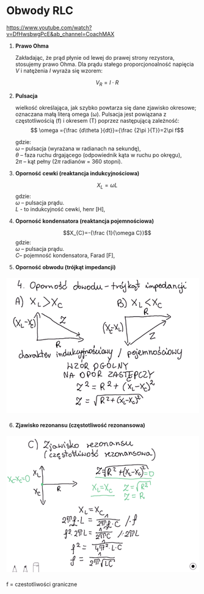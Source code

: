 # Obwody RLC

https://www.youtube.com/watch?v=DfHwsbwgPcE&ab_channel=CoachMAX

1. **Prawo Ohma**

    Zakładając, że prąd płynie od lewej do prawej strony rezystora, stosujemy prawo Ohma. Dla prądu stałego proporcjonoalność napięcia $V$ i natężenia $I$ wyraża się wzorem:

    $$V_R = I \cdot R$$

2. **Pulsacja** 

    wielkość określająca, jak szybko powtarza się dane zjawisko okresowe; oznaczana małą literą omega (ω). Pulsacja jest powiązana z częstotliwością (f) i okresem (T) poprzez następującą zależność:
    $$ \omega ={\frac {d\theta }{dt}}={\frac {2\pi }{T}}=2\pi f$$

    gdzie: \
    $\omega$ – pulsacja (wyrażana w radianach na sekundę), \
    $\theta$ – faza ruchu drgającego (odpowiednik kąta w ruchu po okręgu), \
    $2\pi$ – kąt pełny ($2\pi$ radianów = 360 stopni). 

3. **Oporność cewki (reaktancja indukcyjnościowa)**


    $$X_{L}=\omega L$$
    gdzie: \
    $\omega$ – pulsacja prądu. \
    $L$ - to indukcyjność cewki, henr [H],




4. **Oporność kondensatora (reaktancja pojemnościowa)**

    $$X_{C}=-{\frac {1}{\omega C}}$$
    gdzie: \
    $\omega$ – pulsacja prądu. \
    $C$– pojemność kondensatora, Farad [F],

5. **Oporność obwodu (trójkąt impedancji)**

<p align="center" style="margin: 20px 0 20px">
<img src="image-1.png" style="max-height: 400px;"/>
</p>

6. **Zjawisko rezonansu (częstotliwość rezonansowa)**

<p align="center" style="margin: 20px 0 20px">
<img src="image-2.png" style="max-height: 400px;"/>
</p>
    f = czestotliwości graniczne 
